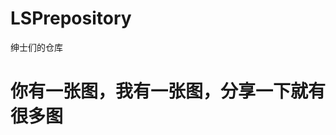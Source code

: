# LSPrepository
绅士们的仓库

# 你有一张图，我有一张图，分享一下就有很多图

 
 
 
 
 
 
 
 
 
 
 
 
 
 
 
 
 
 
 
 
 
 
 
 
 
 
 
 
 
 
 
 
 
 
 
 
